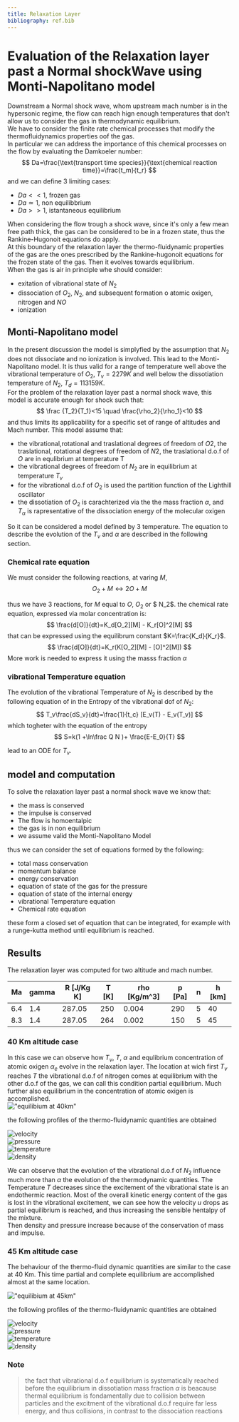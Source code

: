 ```yaml
---
title: Relaxation Layer
bibliography: ref.bib
---
```


# Evaluation of the Relaxation layer past a Normal shockWave using Monti-Napolitano model

Downstream a Normal shock wave, whom upstream mach number is in the hypersonic regime,
the flow can reach hign enough temperatures that don't allow us to consider the 
gas in thermodynamic equilibrium.   
We have to consider the finite rate  chemical processes that modify the 
thermofluidynamics properties oof the gas.  
In particular we can address the importance of this chemical processes on the flow
by evaluating the Damkoeler number:
$$
Da=\frac{\text{transport time species}}{\text{chemical reaction time}}=\frac{t_m}{t_r}
$$
and we can define 3 limiting cases:
- $Da<<1$, frozen gas
- $Da\simeq 1$, non equilibbrium
- $Da>>1$, istantaneous equilibrium

When considering the flow trough a shock wave, since it's only a few mean free
path thick, the gas can be considered to be in a frozen state, thus the Rankine-Hugonoit
equations do apply.  
At this boundary of the relaxation layer the thermo-fluidynamic properties of the gas are the ones prescribed by the Rankine-hugonoit equations for the frozen state of the gas.  Then it evolves towards equilibrium.  
When the gas is air in principle whe should consider:
- exitation of vibrational state of $N_2$
- dissociation of $O_2$, $N_2$, and subsequent formation o atomic oxigen, nitrogen
and $NO$ 
- ionization

## Monti-Napolitano model

In the present discussion the model is simplyfied by the assumption that $N_2$ does
not dissociate and no ionization is involved. This lead to the Monti-Napolitano model.
It is thus valid for a range of temperature well above the vibrational temperature
of $O_2$, $T_v=2279K$ and well below the dissotiation temperature of $N_2$, $T_d=113159K$.  
For the problem of the relaxation layer past a normal shock wave, this model is accurate enough for shock such that:
$$
\frac {T_2}{T_1}<15 \quad \frac{\rho_2}{\rho_1}<10
$$
and thus limits its applicability for a specific set of range of altitudes and Mach number.
This model assume that:

- the vibrational,rotational and traslational degrees of freedom of $O2$, the traslational, rotational degrees of freedom of $N2$, the traslational d.o.f of $O$ are in equlibrium at temperature T
- the vibrational degrees of freedom of $N_2$ are in equilibrium at temperature $T_v$
- for the vibrational d.o.f of $O_2$ is used the partition function of the Lighthill oscillator
- the dissotiation of $O_2$ is carachterized via the the mass fraction $\alpha$, and $T_\alpha$ is rapresentative of the dissociation energy of the molecular oxigen

So it can be considered a model defined by 3 temperature.
The equation to describe the evolution of the $T_v$ and $\alpha$ are described in the following section.

### Chemical rate equation

We must consider the following reactions, at varing $M$, 
$$
O_2 + M  \leftrightarrow 2O + M
$$

thus we have 3 reactions, for $M$ equal to $O$, $O_2$ or $ N_2$.
the chemical rate equation, expressed via molar concentration is:
$$
\frac{d[O]}{dt}=K_d[O_2][M] - K_r[O]^2[M]
$$
that can be expressed using the equilibrum constant $K=\frac{K_d}{K_r}$.
$$
\frac{d[O]}{dt}=K_r(K[O_2][M] - [O]^2[M])
$$
More work is needed to express it using the masss fraction $\alpha$

### vibrational Temperature equation

The evolution of the vibrational Temperature of $N_2$ is described by the following equation of in the Entropy of the vibrational dof of $N_2$:
$$
T_v\frac{dS_v}{dt}=\frac{1}{t_c} [E_v(T) - E_v(T_v)]
$$
which togheter with the equation of the entropy
$$
S=k(1 +\ln\frac Q N )+ \frac{E-E_0}{T}
$$

lead to an ODE for $T_v$.

## model and computation

To solve the relaxation layer past a normal shock wave we know that:
- the mass is conserved
- the impulse is conserved
- The flow is homoentalpic
- the gas is in non equilibrium
- we assume valid the Monti-Napolitano Model

thus we can consider the set of equations formed by the following:
- total mass conservation
- momentum balance
- energy conservation
- equation of state of the gas for the pressure
- equation of state of the internal energy
- vibrational Temperature equation
- Chemical rate equation

these form a closed set of equation that can be integrated, for example with a runge-kutta method until equilibrium is reached.

## Results

The relaxation layer was computed for two altitude and mach number.

| Ma  | gamma | R [J/Kg K] | T [K]| rho [Kg/m^3] | p [Pa] | n   | h [km]|
| --- | ----- | ------     | ---  | -----        | ---    | --- | ---   |
| 6.4 | 1.4   | 287.05     | 250  | 0.004        | 290    | 5   | 40    | 
| 8.3 | 1.4   | 287.05     | 264  | 0.002        | 150    | 5   | 45    |

### 40 Km altitude case
In this case we can observe how $T_v$, $T$, $\alpha$ and equlibrium concentration 
of atomic oxigen $\alpha_e$ evolve in the relaxation layer. The location at wich
first $T_v$ reaches $T$ the vibrational d.o.f of nitrogen comes at equilibrium with
the other d.o.f of the gas, we can call this condition partial equilibrium. Much further
also equilibrium in the concentration of atomic oxigen is accomplished.  
!["equilibium at 40km"](images/40km/NequilibriumFlowNSW_T_alpha.svg)  

the following profiles of the thermo-fluidynamic quantities are obtained

![velocity](./images/40km/NequilibriumFlowNSW_u.svg)  
![pressure](./images/40km/NequilibriumFlowNSW_p.svg)  
![temperature](./images/40km/NequilibriumFlowNSW_T.svg)  
![density](./images/40km/NequilibriumFlowNSW_rho.svg)  

We can observe that the evolution of the vibrational d.o.f of $N_2$ influence
much more than $\alpha$ the evolution of  the thermodynamic quantities.
The Temperature $T$ decreases since the excitement of the vibrational state  is
an endothermic reaction.
Most of the overall kinetic energy content of the gas is lost in the 
vibrational excitement, we can see how the velocity $u$ drops as partial equilibrium
is reached, and thus increasing the sensible hentalpy of the mixture.  
Then density and pressure increase because of the conservation of mass and impulse.

### 45 Km altitude case
The behaviour of the thermo-fluid dynamic quantities are similar to the case at 
40 Km.
This time partial and complete equilibrium are accomplished almost at the same location.

!["equilibium at 45km"](./images/45km/NequilibriumFlowNSW_T_alpha.svg)  

the following profiles of the thermo-fluidynamic quantities are obtained

![velocity](./images/45km/u.svg)  
![pressure](./images/45km/p.svg)  
![temperature](./images/45km/T.svg)  
![density](./images/45km/rho.svg) 

### Note
> the fact that vibrational d.o.f equilibrium is systematically reached before the
equilibrium in dissotiation mass fraction $\alpha$ is beacause thermal equilibrium is
fondamentally due to collision between particles and the excitment of the vibrational
d.o.f require far less energy, and thus collisions, in contrast to the dissociation 
reactions